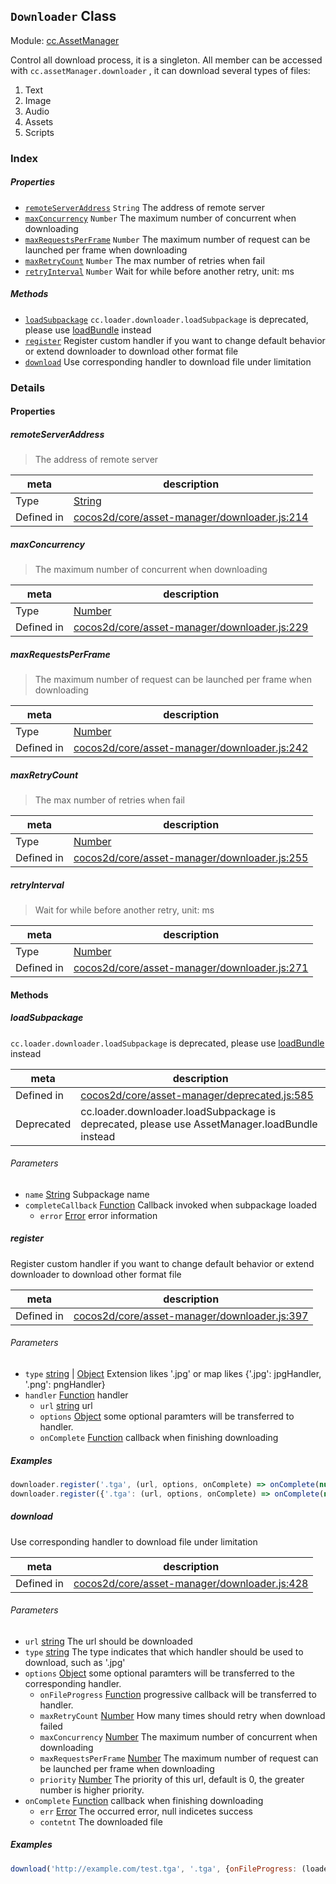 ## `Downloader` Class



Module: [cc.AssetManager](../modules/cc.AssetManager.md)


Control all download process, it is a singleton. All member can be accessed with `cc.assetManager.downloader` , it can download several types of files:
1. Text
2. Image
3. Audio
4. Assets
5. Scripts



### Index

##### Properties

  - [`remoteServerAddress`](#remoteserveraddress) `String` The address of remote server
  - [`maxConcurrency`](#maxconcurrency) `Number` The maximum number of concurrent when downloading
  - [`maxRequestsPerFrame`](#maxrequestsperframe) `Number` The maximum number of request can be launched per frame when downloading
  - [`maxRetryCount`](#maxretrycount) `Number` The max number of retries when fail
  - [`retryInterval`](#retryinterval) `Number` Wait for while before another retry, unit: ms



##### Methods

  - [`loadSubpackage`](#loadsubpackage) `cc.loader.downloader.loadSubpackage` is deprecated, please use <a href="../classes/AssetManager.html#method_loadBundle" class="crosslink">loadBundle</a> instead
  - [`register`](#register) Register custom handler if you want to change default behavior or extend downloader to download other format file
  - [`download`](#download) Use corresponding handler to download file under limitation



### Details


#### Properties


##### remoteServerAddress

> The address of remote server

| meta | description |
|------|-------------|
| Type | <a href="https://developer.mozilla.org/en/JavaScript/Reference/Global_Objects/String" class="crosslink external" target="_blank">String</a> |
| Defined in | [cocos2d/core/asset-manager/downloader.js:214](https://github.com/cocos-creator/engine/blob/ca662e1d8c009e4c070be6fb12c55967f9cdd6f6/cocos2d/core/asset-manager/downloader.js#L214) |



##### maxConcurrency

> The maximum number of concurrent when downloading

| meta | description |
|------|-------------|
| Type | <a href="https://developer.mozilla.org/en/JavaScript/Reference/Global_Objects/Number" class="crosslink external" target="_blank">Number</a> |
| Defined in | [cocos2d/core/asset-manager/downloader.js:229](https://github.com/cocos-creator/engine/blob/ca662e1d8c009e4c070be6fb12c55967f9cdd6f6/cocos2d/core/asset-manager/downloader.js#L229) |



##### maxRequestsPerFrame

> The maximum number of request can be launched per frame when downloading

| meta | description |
|------|-------------|
| Type | <a href="https://developer.mozilla.org/en/JavaScript/Reference/Global_Objects/Number" class="crosslink external" target="_blank">Number</a> |
| Defined in | [cocos2d/core/asset-manager/downloader.js:242](https://github.com/cocos-creator/engine/blob/ca662e1d8c009e4c070be6fb12c55967f9cdd6f6/cocos2d/core/asset-manager/downloader.js#L242) |



##### maxRetryCount

> The max number of retries when fail

| meta | description |
|------|-------------|
| Type | <a href="https://developer.mozilla.org/en/JavaScript/Reference/Global_Objects/Number" class="crosslink external" target="_blank">Number</a> |
| Defined in | [cocos2d/core/asset-manager/downloader.js:255](https://github.com/cocos-creator/engine/blob/ca662e1d8c009e4c070be6fb12c55967f9cdd6f6/cocos2d/core/asset-manager/downloader.js#L255) |



##### retryInterval

> Wait for while before another retry, unit: ms

| meta | description |
|------|-------------|
| Type | <a href="https://developer.mozilla.org/en/JavaScript/Reference/Global_Objects/Number" class="crosslink external" target="_blank">Number</a> |
| Defined in | [cocos2d/core/asset-manager/downloader.js:271](https://github.com/cocos-creator/engine/blob/ca662e1d8c009e4c070be6fb12c55967f9cdd6f6/cocos2d/core/asset-manager/downloader.js#L271) |






<!-- Method Block -->
#### Methods


##### loadSubpackage

`cc.loader.downloader.loadSubpackage` is deprecated, please use <a href="../classes/AssetManager.html#method_loadBundle" class="crosslink">loadBundle</a> instead

| meta | description |
|------|-------------|
| Defined in | [cocos2d/core/asset-manager/deprecated.js:585](https://github.com/cocos-creator/engine/blob/ca662e1d8c009e4c070be6fb12c55967f9cdd6f6/cocos2d/core/asset-manager/deprecated.js#L585) |
| Deprecated | cc.loader.downloader.loadSubpackage is deprecated, please use AssetManager.loadBundle instead |

###### Parameters
- `name` <a href="https://developer.mozilla.org/en/JavaScript/Reference/Global_Objects/String" class="crosslink external" target="_blank">String</a> Subpackage name
- `completeCallback` <a href="https://developer.mozilla.org/en/JavaScript/Reference/Global_Objects/Function" class="crosslink external" target="_blank">Function</a> Callback invoked when subpackage loaded
	- `error` <a href="https://developer.mozilla.org/en/JavaScript/Reference/Global_Objects/Error" class="crosslink external" target="_blank">Error</a> error information


##### register

Register custom handler if you want to change default behavior or extend downloader to download other format file

| meta | description |
|------|-------------|
| Defined in | [cocos2d/core/asset-manager/downloader.js:397](https://github.com/cocos-creator/engine/blob/ca662e1d8c009e4c070be6fb12c55967f9cdd6f6/cocos2d/core/asset-manager/downloader.js#L397) |

###### Parameters
- `type` <a href="https://developer.mozilla.org/en/JavaScript/Reference/Global_Objects/String" class="crosslink external" target="_blank">string</a> &#124; <a href="https://developer.mozilla.org/en/JavaScript/Reference/Global_Objects/Object" class="crosslink external" target="_blank">Object</a> Extension likes '.jpg' or map likes {'.jpg': jpgHandler, '.png': pngHandler}
- `handler` <a href="https://developer.mozilla.org/en/JavaScript/Reference/Global_Objects/Function" class="crosslink external" target="_blank">Function</a> handler
	- `url` <a href="https://developer.mozilla.org/en/JavaScript/Reference/Global_Objects/String" class="crosslink external" target="_blank">string</a> url
	- `options` <a href="https://developer.mozilla.org/en/JavaScript/Reference/Global_Objects/Object" class="crosslink external" target="_blank">Object</a> some optional paramters will be transferred to handler.
	- `onComplete` <a href="https://developer.mozilla.org/en/JavaScript/Reference/Global_Objects/Function" class="crosslink external" target="_blank">Function</a> callback when finishing downloading

##### Examples

```js
downloader.register('.tga', (url, options, onComplete) => onComplete(null, null));
downloader.register({'.tga': (url, options, onComplete) => onComplete(null, null), '.ext': (url, options, onComplete) => onComplete(null, null)});
```

##### download

Use corresponding handler to download file under limitation

| meta | description |
|------|-------------|
| Defined in | [cocos2d/core/asset-manager/downloader.js:428](https://github.com/cocos-creator/engine/blob/ca662e1d8c009e4c070be6fb12c55967f9cdd6f6/cocos2d/core/asset-manager/downloader.js#L428) |

###### Parameters
- `url` <a href="https://developer.mozilla.org/en/JavaScript/Reference/Global_Objects/String" class="crosslink external" target="_blank">string</a> The url should be downloaded
- `type` <a href="https://developer.mozilla.org/en/JavaScript/Reference/Global_Objects/String" class="crosslink external" target="_blank">string</a> The type indicates that which handler should be used to download, such as '.jpg'
- `options` <a href="https://developer.mozilla.org/en/JavaScript/Reference/Global_Objects/Object" class="crosslink external" target="_blank">Object</a> some optional paramters will be transferred to the corresponding handler.
	- `onFileProgress` <a href="https://developer.mozilla.org/en/JavaScript/Reference/Global_Objects/Function" class="crosslink external" target="_blank">Function</a> progressive callback will be transferred to handler.
	- `maxRetryCount` <a href="https://developer.mozilla.org/en/JavaScript/Reference/Global_Objects/Number" class="crosslink external" target="_blank">Number</a> How many times should retry when download failed
	- `maxConcurrency` <a href="https://developer.mozilla.org/en/JavaScript/Reference/Global_Objects/Number" class="crosslink external" target="_blank">Number</a> The maximum number of concurrent when downloading
	- `maxRequestsPerFrame` <a href="https://developer.mozilla.org/en/JavaScript/Reference/Global_Objects/Number" class="crosslink external" target="_blank">Number</a> The maximum number of request can be launched per frame when downloading
	- `priority` <a href="https://developer.mozilla.org/en/JavaScript/Reference/Global_Objects/Number" class="crosslink external" target="_blank">Number</a> The priority of this url, default is 0, the greater number is higher priority.
- `onComplete` <a href="https://developer.mozilla.org/en/JavaScript/Reference/Global_Objects/Function" class="crosslink external" target="_blank">Function</a> callback when finishing downloading
	- `err` <a href="https://developer.mozilla.org/en/JavaScript/Reference/Global_Objects/Error" class="crosslink external" target="_blank">Error</a> The occurred error, null indicetes success
	- `contetnt`  The downloaded file

##### Examples

```js
download('http://example.com/test.tga', '.tga', {onFileProgress: (loaded, total) => console.lgo(loaded/total)}, onComplete: (err) => console.log(err));
```



